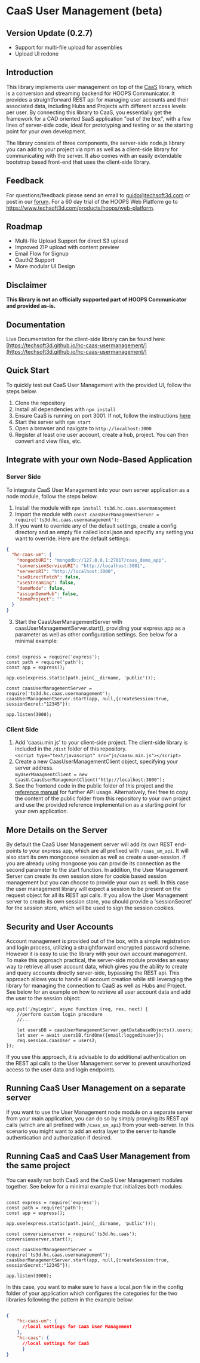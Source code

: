 # CaaS User Management (beta)

## Version Update (0.2.7) 
* Support for multi-file upload for assemblies
* Upload UI redone

## Introduction
This library implements user management on top of the [CaaS](https://github.com/techsoft3d/hc-caas) library, which is a conversion and streaming backend for HOOPS Communicator. It provides a straightforward REST api for managing user accounts and their associated data, including Hubs and Projects with different access levels per user. By connecting this library to CaaS, you essentially get the framework for a CAD oriented SaaS application "out of the box", with a few lines of server-side code, ideal for prototyping and testing or as the starting point for your own development.

The library consists of three components, the server-side node.js library you can add to your project via npm as well as a client-side library for communicating with the server. It also comes with an easily extendable bootstrap based front-end that uses the client-side library.

## Feedback
For questions/feedback please send an email to guido@techsoft3d.com or post in our [forum](https://forum.techsoft3d.com/). For a 60 day trial of the HOOPS Web Platform go to https://www.techsoft3d.com/products/hoops/web-platform.

## Roadmap
* Multi-file Upload Support for direct S3 upload
* Improved ZIP upload with content preview
* Email Flow for Signup 
* Oauth2 Support
* More modular UI Design

## Disclaimer
**This library is not an officially supported part of HOOPS Communicator and provided as-is.**

## Documentation
Live Documentation for the client-side library can be found here: [https://techsoft3d.github.io/hc-caas-usermanagement/](https://techsoft3d.github.io/hc-caas-usermanagement/)


## Quick Start 
To quickly test out CaaS User Management with the provided UI, follow the steps below.
1. Clone the repository
2. Install all dependencies with `npm install`
3. Ensure CaaS is running on port 3001. If not, follow the instructions [here](https://github.com/techsoft3d/hc-caas)
4. Start the server with `npm start`
5. Open a browser and navigate to `http://localhost:3000`
6. Register at least one user account, create a hub, project. You can then convert and view files, etc.


## Integrate with your own Node-Based Application

### Server Side
To integrate CaaS User Management into your own server application as a node module, follow the steps below.
1. Install the module with `npm install ts3d.hc.caas.usermanagement`
2. Import the module with `const caasUserManagementServer = require('ts3d.hc.caas.usermanagement');`
3. If you want to override any of the default settings, create a config directory and an empty file called local.json and specifiy any setting you want to override. Here are the default settings:
```json
{
  "hc-caas-um": {
    "mongodbURI": "mongodb://127.0.0.1:27017/caas_demo_app",
    "conversionServiceURI": "http://localhost:3001",
    "serverURI": "http://localhost:3000",
    "useDirectFetch": false,
    "useStreaming": false,
    "demoMode": false,
    "assignDemoHub": false,
    "demoProject": ""
  }
}
```
3. Start the CaasUserManagementServer with caasUserManagementServer.start(), providing your express app as a parameter as well as other configuration settings. See below for a minimal example:

```

const express = require('express');
const path = require('path');
const app = express();

app.use(express.static(path.join(__dirname, 'public')));

const caasUserManagementServer = require('ts3d.hc.caas.usermanagement');
caasUserManagementServer.start(app, null,{createSession:true, sessionSecret:"12345"});

app.listen(3000);

```

### Client Side
1. Add 'caasu.min.js' to your client-side project. The client-side library is included in the `/dist` folder of this repository.  
`<script type="text/javascript" src="js/caasu.min.js"></script>`
2. Create a new CaasUserManagementClient object, specifying your server address.  
` myUserManagmentClient = new CaasU.CaasUserManagementClient("http://localhost:3000"); `
3. See the frontend code in the public folder of this project and the [reference manual](https://techsoft3d.github.io/hc-caas-usermanagement/CaasUserManagementClient.html) for further API usage. Alternatively, feel free to copy the content of the public folder from this repository to your own project and use the provided reference implementation as a starting point for your own application.

## More Details on the Server
By default the CaaS User Management server will add its own REST end-points to your express app, which are all prefixed with `/caas_um_api`. It will also start its own mongooose session as well as create a user-session. If you are already using mongoose you can provide its connection as the second parameter to the start function. In addition, the User Management Server can create its own session store for cookie based session management but you can choose to provide your own as well. In this case the user management library will expect a session to be present on the request object for all its REST api calls. If you allow the User Management server to create its own session store, you should provide a 'sessionSecret' for the session store, which will be used to sign the session cookies. 

## Security and User Accounts
Account management is provided out of the box, with a simple registration and login process, utilizing a straightforward encrypted password scheme. However it is easy to use the library with your own account management. To make this approach practical, the server-side module provides an easy way to retrieve all user account data, which gives you the ability to create and query accounts directly server-side, bypassing the REST api. This approach allows you to handle all account creation while still leveraging the library for managing the connection to CaaS as well as Hubs and Project. See below for an example on how to retrieve all user account data and add the user to the session object:

```
app.put('/myLogin', async function (req, res, next) {
    //perform custom login procedure
    //...    

    let usersDB = caasUserManagementServer.getDatabaseObjects().users;
    let user = await usersDB.findOne({email:loggedinuser});
    req.session.caasUser = users2;
});

```

If you use this approach, it is advisable to do additional authentication on the REST api calls to the User Management server to prevent unauthorized access to the user data and login endpoints.


## Running CaaS User Management on a separate server
If you want to use the User Management node module on a separate server from your main application, you can do so by simply proxying its REST api calls (which are all prefixed with `/caas_um_api`)  from your web-server. In this scenario you might want to add an extra layer to the server to handle authentication and authorization if desired.

## Running CaaS and CaaS User Management from the same project
You can easily run both CaaS and the CaaS User Management modules together. See below for a minimal example that initializes both modules:
```

const express = require('express');
const path = require('path');
const app = express();

app.use(express.static(path.join(__dirname, 'public')));

const conversionserver = require('ts3d.hc.caas');
conversionserver.start();

const caasUserManagementServer = require('ts3d.hc.caas.usermanagement');
caasUserManagementServer.start(app, null,{createSession:true, sessionSecret:"12345"});

app.listen(3000);
```

In this case, you want to make sure to have a local.json file in the config folder of your application which configures the categories for the two libraries following the pattern in the example below:

```json

{
    "hc-caas-um": {
      //local settings for CaaS User Management
    },
    "hc-caas": {      
      //local settings for CaaS
      }
}
```
  










